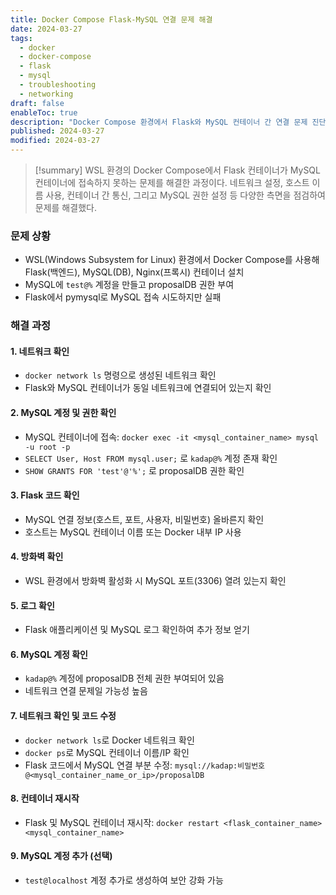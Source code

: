 ```yaml
---
title: Docker Compose Flask-MySQL 연결 문제 해결
date: 2024-03-27
tags:
  - docker
  - docker-compose
  - flask
  - mysql
  - troubleshooting
  - networking
draft: false
enableToc: true
description: "Docker Compose 환경에서 Flask와 MySQL 컨테이너 간 연결 문제 진단 및 해결"
published: 2024-03-27
modified: 2024-03-27
---
```


> [!summary]
> WSL 환경의 Docker Compose에서 Flask 컨테이너가 MySQL 컨테이너에 접속하지 못하는 문제를 해결한 과정이다. 네트워크 설정, 호스트 이름 사용, 컨테이너 간 통신, 그리고 MySQL 권한 설정 등 다양한 측면을 점검하여 문제를 해결했다.
### 문제 상황

- WSL(Windows Subsystem for Linux) 환경에서 Docker Compose를 사용해 Flask(백엔드), MySQL(DB), Nginx(프록시) 컨테이너 설치
- MySQL에 `test@%` 계정을 만들고 proposalDB 권한 부여
- Flask에서 pymysql로 MySQL 접속 시도하지만 실패

### 해결 과정

#### 1. 네트워크 확인

- `docker network ls` 명령으로 생성된 네트워크 확인
- Flask와 MySQL 컨테이너가 동일 네트워크에 연결되어 있는지 확인

#### 2. MySQL 계정 및 권한 확인

- MySQL 컨테이너에 접속: `docker exec -it <mysql_container_name> mysql -u root -p`
- `SELECT User, Host FROM mysql.user;` 로 `kadap@%` 계정 존재 확인
- `SHOW GRANTS FOR 'test'@'%';` 로 proposalDB 권한 확인

#### 3. Flask 코드 확인

- MySQL 연결 정보(호스트, 포트, 사용자, 비밀번호) 올바른지 확인
- 호스트는 MySQL 컨테이너 이름 또는 Docker 내부 IP 사용

#### 4. 방화벽 확인

- WSL 환경에서 방화벽 활성화 시 MySQL 포트(3306) 열려 있는지 확인

#### 5. 로그 확인

- Flask 애플리케이션 및 MySQL 로그 확인하여 추가 정보 얻기

#### 6. MySQL 계정 확인

- `kadap@%` 계정에 proposalDB 전체 권한 부여되어 있음
- 네트워크 연결 문제일 가능성 높음

#### 7. 네트워크 확인 및 코드 수정

- `docker network ls`로 Docker 네트워크 확인
- `docker ps`로 MySQL 컨테이너 이름/IP 확인
- Flask 코드에서 MySQL 연결 부분 수정: `mysql://kadap:비밀번호@<mysql_container_name_or_ip>/proposalDB`

#### 8. 컨테이너 재시작

- Flask 및 MySQL 컨테이너 재시작: `docker restart <flask_container_name> <mysql_container_name>`

#### 9. MySQL 계정 추가 (선택)

- `test@localhost` 계정 추가로 생성하여 보안 강화 가능


